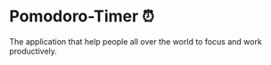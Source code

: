 # Pomodoro-Timer ⏰
The application that help people all over the world to focus and work productively.
